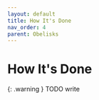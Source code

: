 ```yaml
---
layout: default
title: How It's Done
nav_order: 4
parent: Obelisks
---
```


# How It's Done

{: .warning }
TODO write
